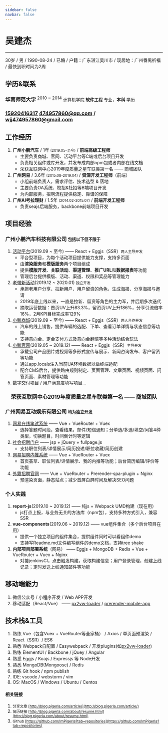 ```yaml
---
sidebar: false
navbar: false
---
```



# 吴建杰

---

30岁 / 男 / 1990-08-24 / 已婚 / 户籍：广东湛江吴川市 / 现居地：广州番禺祈福 / 最快到职时间为2周

## 学历&联系

### <icon class="text-color-third mr-10" name=xuexiaoqingkuang />华南师范大学 <sup style="font-weight: normal;">2010 ~ 2014</sup> <small class="pull-right" style="font-weight: normal; margin-top: 5px;">计算机学院 **软件工程** 专业，**本科** 学历</small>

### <icon class="text-color-third mr-10" name=phone /><a class="mr-30" href=tel:15920416317>15920416317</a> <icon class="text-color-third mr-10" name=mail /><a href=mailto:474957860@qq.com>474957860@qq.com</a> / <a href=mailto:wjj474957860@gmail.com>wjj474957860@gmail.com</a>

## 工作经历

1. **广州小鹏汽车** / 1年 <small>(2019.05-至今)</small> / **前端高级工程师**
    - 主要负责商城、官网、活动平台等C端或后台项目开发
    - 负责相关组件或库开发，并发布成内部npm包或者内部在线文档
    - 荣获互联网中心2019年度质量之星车联类第一名 —— 商城团队
1. **广州网易** / 3.6年 <small>(2015.08-2019.04)</small> / **资深开发工程师**（前端）
    - 小组前端负责人，需求评估、技术选型 & 落地
    - 主要负责OA系统、校招&社招等B端项目开发
    - 为内部服务，招聘流程提供稳定、靠谱的保障
1. **广州AI考拉理财** / 1.5年 <small>(2014.02-2015.07)</small> / **前端开发工程师**
    - 负责seajs后端服务，backbone前端项目开发

## 项目经验

### 广州小鹏汽车科技有限公司 <small style="font-size:.8em;margin-top:5px" class="pull-right text-color-third">包括以下但不限于</small>

1. [活动平台](https://event.xiaopeng.com/)(2019.09 ~ 至今) —— React + Eggjs（SSR）<small style="margin-top:5px" class="pull-right">两人主导开发</small>
    - 平台型项目，为每个活动项目提供能力支撑，支持多页面
    - 由**渲染服务**和**模版服务**两个项目组成
    - 提供**模版开发**、**关联活动**、**渠道管理**、**推广URL**和**数据报表**等功能
    - 管理后台提供模版、活动、渠道、权限和奖品等管理能力
1. [老带新活动](https://events.xiaopeng.com/asdqwe.html?pr=activity&ch=00022)(2019.12 ~ 2020.01) <small style="margin-top:5px" class="pull-right">独立开发</small>
    - 承担老用户分享、拉新用户、用户留资的角色，生成海报、分享海报与邀请
    - 2019年底上线以来，一直是拉新、留资等角色的主力军，并后期多次迭代
    - 摘取运营数据：首页UV上升83.3%，留资页UV上升186%，分享引流倍率16%，2月KPI目标完成率129%
1. [小鹏商城](https://store.xiaopeng.com/)(2019.09 ~ 至今) —— React + Eggjs（SSR）<small style="margin-top:5px" class="pull-right">两人合作开发</small>
    - 汽车的线上销售，提供车辆的选配、下单、查看订单详情与状态信息等功能
    - 支持意向金、定金支付方式及意向金翻倍等多种活动结合玩法
1. [小鹏官网](https://www.xiaopeng.com/)(2019.05 ~ 2019.12) —— React + Eggjs（SSR）<small style="margin-top:5px" class="pull-right">主导开发</small>
    - 承载公司产品图片或视频等多形式宣传与展示、新闻咨询发布、客户留资等功能
    - 通过app.locals注入当前UA环境数据以做终端适配
    - 配合CMS后台，提供路由规则制定、页面管理、文章页面、视频页面、问答页面、素材管理等功能
1. 数字交付项目 / 用户满意度填写项目...

<h3 style="font-size:1.2em;text-align:center">荣获互联网中心2019年度质量之星车联类第一名 —— 商城团队</h3>
 

### 广州网易互动娱乐有限公司 <small style="font-size:.8em;margin-top:5px" class="pull-right text-color-third">均为独立开发</small>

1. [网易在线笔试系统](http://hr.game.163.com/exam) —— Vue + VueRouter + Vuex
    - 选择答题时间段，查看结果，邮件/短信通知；分单选/多选/填空/问答4种类型，切换题目，时间倒计时等逻辑
1. [社会招聘门户](http://hr.game.163.com) —— jsp + jQuery + fullpage.js
    - 支持职位列表/详情展示/简历投递/职位收藏/简历创建
1. [网易招聘内推系统](http://rms.game.163.com/bole/) —— Vue + VueRouter + Vuex
    - 首页荟萃、职位列表/详情展示、我的内推等功能；后台简历编辑/评价等功能
1. [外籍招聘官网](http://hr.game.163.com/qa/) —— Vue + VueRouter + Prerender-spa-plugin + Nginx
    - 预渲染页面，静态站点；减少首屏白屏时间及解决SEO问题
    
### 个人实践

1. **report-js**(2019.10 ~ 2019.12) —— 纯js + Webpack UMD构建（现在用）
    - js打点上报，与业务无关的方法库（npm包），支持多种方式引入，兼容SSR
1. **vue-components**(2019.06 ~ 2019.12) —— vue组件集合（多个后台项目在用）
    - 提供一个独立项目的组件集合，提供组件同时可以看组件demo
    - 支持写Readme.md文件编写组件的demo文档，支持tree shake
1. **内部项目部署系统**（网易） —— Eggjs + MongoDB + Redis + Vue + VueRouter + Vuex + Nginx
    - 对接jenkinsCI，点击触发构建，获取构建信息；用户登录管理，创建上线记录；定时发送上线通知邮件等功能
    
## 移动端能力

1. 微信公众号 / 小程序开发 / Web APP开发
1. 移动适配（React/Vue） —— [px2vw-loader](https://github.com/ImPigerla/px2vw-loader) / [prerender-mobile-app](https://github.com/ImPigerla/prerender-mobile-app)

## 技术栈&工具

1. 熟练 Vue（包含Vuex + VueRouter等全家桶） / Axios / 单页面预渲染 / React（SSR）/ ES6
1. 熟悉 Webpack自配置 / Easywebpack / 开发plugins(如[px2vw-loader](https://github.com/ImPigerla/px2vw-loader))
1. 熟练 ElementUI / Backbone / jQuey / Angular
1. 熟悉 Eggjs / Koajs / Expressjs 等 Node开发
1. 熟悉 MongoDB(Mongoose) / Redis
1. 熟练 Git hook / npm publish
1. IDE: vscode / webstorm / vim
1. OS: MacOS / Windows / Ubuntu / Centos

#### 相关链接

1. <small>分享文章 [http://blog.pigerla.com/article/](http://blog.pigerla.com/article/)</small>
1. <small>简历链接 [http://blog.pigerla.com/about/resume.html](http://blog.pigerla.com/about/resume.html)</small>
1. <small>Github [https://github.com/ImPigerla?tab=repositories](https://github.com/ImPigerla?tab=repositories)</small>
